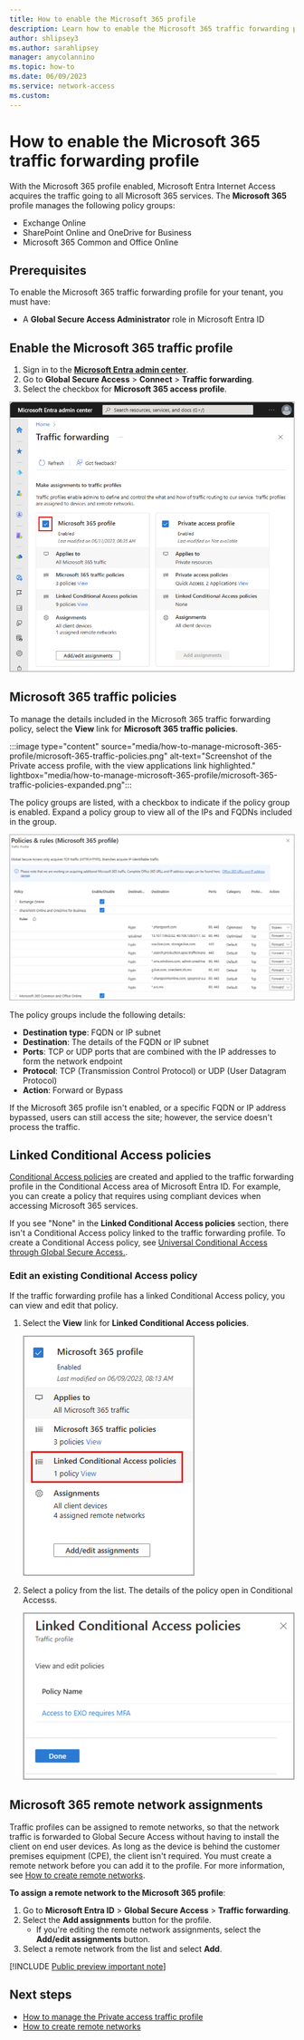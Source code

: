 ```yaml
---
title: How to enable the Microsoft 365 profile
description: Learn how to enable the Microsoft 365 traffic forwarding profile for Global Secure Access (preview).
author: shlipsey3
ms.author: sarahlipsey
manager: amycolannino
ms.topic: how-to
ms.date: 06/09/2023
ms.service: network-access
ms.custom: 
---
```

# How to enable the Microsoft 365 traffic forwarding profile

With the Microsoft 365 profile enabled, Microsoft Entra Internet Access acquires the traffic going to all Microsoft 365 services. The **Microsoft 365** profile manages the following policy groups:

- Exchange Online
- SharePoint Online and OneDrive for Business
- Microsoft 365 Common and Office Online

## Prerequisites

To enable the Microsoft 365 traffic forwarding profile for your tenant, you must have:

- A **Global Secure Access Administrator** role in Microsoft Entra ID

## Enable the Microsoft 365 traffic profile

1. Sign in to the **[Microsoft Entra admin center](https://entra.microsoft.com)**.
1. Go to **Global Secure Access** > **Connect** > **Traffic forwarding**.
1. Select the checkbox for **Microsoft 365 access profile**.

![Screenshot of the traffic forwarding page with the Private access profile enabled.](media/how-to-manage-microsoft-365-profile/microsoft-365-traffic-profile.png)

## Microsoft 365 traffic policies

To manage the details included in the Microsoft 365 traffic forwarding policy, select the **View** link for **Microsoft 365 traffic policies**. 

:::image type="content" source="media/how-to-manage-microsoft-365-profile/microsoft-365-traffic-policies.png" alt-text="Screenshot of the Private access profile, with the view applications link highlighted." lightbox="media/how-to-manage-microsoft-365-profile/microsoft-365-traffic-policies-expanded.png":::

The policy groups are listed, with a checkbox to indicate if the policy group is enabled. Expand a policy group to view all of the IPs and FQDNs included in the group.

![Screenshot of the Microsoft 365 profile details.](media/how-to-manage-microsoft-365-profile/microsoft-365-profile-details.png)

The policy groups include the following details:

- **Destination type**: FQDN or IP subnet
- **Destination**: The details of the FQDN or IP subnet
- **Ports**: TCP or UDP ports that are combined with the IP addresses to form the network endpoint
- **Protocol**: TCP (Transmission Control Protocol) or UDP (User Datagram Protocol)
- **Action**: Forward or Bypass

If the Microsoft 365 profile isn't enabled, or a specific FQDN or IP address bypassed, users can still access the site; however, the service doesn't process the traffic. 

## Linked Conditional Access policies

[Conditional Access policies](../active-directory/conditional-access/overview.md) are created and applied to the traffic forwarding profile in the Conditional Access area of Microsoft Entra ID. For example, you can create a policy that requires using compliant devices when accessing Microsoft 365 services.

If you see "None" in the **Linked Conditional Access policies** section, there isn't a Conditional Access policy linked to the traffic forwarding profile. To create a Conditional Access policy, see [Universal Conditional Access through Global Secure Access.](how-to-target-resource.md).

### Edit an existing Conditional Access policy

If the traffic forwarding profile has a linked Conditional Access policy, you can view and edit that policy.

1. Select the **View** link for **Linked Conditional Access policies**.

    ![Screenshot of traffic forwarding profiles with Conditional Access link highlighted.](media/how-to-manage-microsoft-365-profile/microsoft-365-conditional-access-policy-link.png)

1. Select a policy from the list. The details of the policy open in Conditional Accesss. 

    ![Screenshot of the applied Conditional Access policies.](media/how-to-manage-microsoft-365-profile/conditional-access-applied-policies.png)

## Microsoft 365 remote network assignments

Traffic profiles can be assigned to remote networks, so that the network traffic is forwarded to Global Secure Access without having to install the client on end user devices. As long as the device is behind the customer premises equipment (CPE), the client isn't required.  You must create a remote network before you can add it to the profile. For more information, see [How to create remote networks](how-to-create-remote-networks.md).

**To assign a remote network to the Microsoft 365 profile**:

1. Go to **Microsoft Entra ID** > **Global Secure Access** > **Traffic forwarding**.
1. Select the **Add assignments** button for the profile. 
    - If you're editing the remote network assignments, select the **Add/edit assignments** button.
1. Select a remote network from the list and select **Add**.

[!INCLUDE [Public preview important note](./includes/public-preview-important-note.md)]

## Next steps

- [How to manage the Private access traffic profile](how-to-manage-private-access-profile.md)
- [How to create remote networks](how-to-create-remote-networks.md)